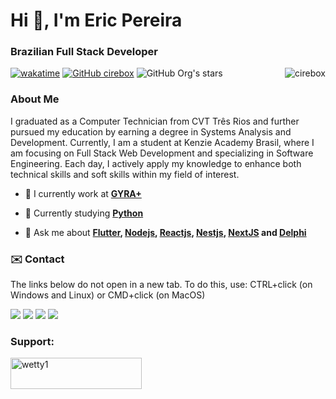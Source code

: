 <h1 align="left">Hi 👋, I'm Eric Pereira</h1>
<h3 align="left">Brazilian Full Stack Developer</h3>

[![wakatime](https://wakatime.com/badge/user/93f2e3fd-96f8-4edf-83d9-f46179f00d2c.svg)](https://wakatime.com/@93f2e3fd-96f8-4edf-83d9-f46179f00d2c)
[![GitHub cirebox]( https://img.shields.io/github/followers/cirebox?label=follow&style=social)](https://github.com/cirebox/)
![GitHub Org's stars](https://img.shields.io/github/stars/cirebox?style=social)
<img align="right" src="https://komarev.com/ghpvc/?username=cirebox&label=Profile%20views&color=0e75b6&style=flat" alt="cirebox" />

<h3 align="left">About Me</h3>
<p align="left">I graduated as a Computer Technician from CVT Três Rios and further pursued my education by earning a degree in Systems Analysis and Development. Currently, I am a student at Kenzie Academy Brasil, where I am focusing on Full Stack Web Development and specializing in Software Engineering. Each day, I actively apply my knowledge to enhance both technical skills and soft skills within my field of interest.</p>

<p align="left">

- 🔭 I currently work at **[GYRA+](https://gyramais.com.br/)** 

- 🌱 Currently studying **[Python](https://www.python.org/)**

- 💬 Ask me about **[Flutter](https://flutter.dev), [Nodejs](https://nodejs.org/en), [Reactjs](https://pt-br.reactjs.org), [Nestjs](https://nestjs.com), [NextJS](https://nextjs.org) and [Delphi](https://www.embarcadero.com)**

</p>

<h3 align="left">✉️ Contact</h3>  
<p align="left">The links below do not open in a new tab. To do this, use: CTRL+click (on Windows and Linux) or CMD+click (on MacOS)</p>
  
<div>
  <a href = "mailto:suportecire@gmail.com"><img src="https://img.shields.io/badge/-Gmail-%23333?style=for-the-badge&logo=gmail&logoColor=white" target="_blank"></a>     
  <a href="https://www.linkedin.com/in/cire" target="_blank"><img src="https://img.shields.io/badge/-LinkedIn-%230077B5?style=for-the-badge&logo=linkedin&logoColor=white" target="_blank"></a>  
  <a href="https://api.whatsapp.com/send?phone=5524992405601&text=Ol%C3%A1%20Eric%20tudo%20bem?%20Gostaria%20de%20saber%20mais%20sobre%20seus%20projetos.%20Gostei%20do%20teu%20perfil%20no%20GitHub." target="_blank"><img src="https://img.shields.io/badge/WhatsApp-25D366?style=for-the-badge&logo=whatsapp&logoColor=white" target="_blank"></a> 
  <a href = "https://portfolio-eric-pereira.vercel.app"><img src="https://img.shields.io/badge/Website-3b5998?style=for-the-badge&logo=google-chrome&logoColor=white" target="_blank"></a>   
</div>
  
  <h3 align="left">Support:</h3>
<p><a href="https://www.buymeacoffee.com/ericpereiri"> <img align="left" src="https://cdn.buymeacoffee.com/buttons/v2/default-yellow.png" height="50" width="210" alt="wetty1" /></a></p><br><br>
 
</div>

